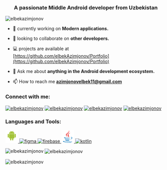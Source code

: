 <h3 align="center">A passionate Middle Android developer from Uzbekistan</h3>

<p align="left"> <img src="https://komarev.com/ghpvc/?username=elbekazimjonov&label=Profile%20views&color=0e75b6&style=flat" alt="elbekazimjonov" /> </p>

- 🔭 currently working on **Modern applications.**

- 🚀 looking to collaborate on **other developers.**

- 💻 projects are available at [https://github.com/elbekAzimjonov/Portfolio](https://github.com/elbekAzimjonov/Portfolio)

- 💬 Ask me about **anything in the Android development ecosystem.**

- 📫 How to reach me **azimjonovelbek11@gmail.com**

<h3 align="left">Connect with me:</h3>
<p align="left">
  <a href="https://telegram.me/elbekAzimjonov" target="blank"><img align="center" src="https://friconix.com/png/fi-snsuxx-telegram.png" alt="elbekazimjonov" height="30" width="40" /></a>
<a href="https://twitter.com/elbekazimjonov" target="blank"><img align="center" src="https://raw.githubusercontent.com/rahuldkjain/github-profile-readme-generator/master/src/images/icons/Social/twitter.svg" alt="elbekazimjonov" height="30" width="40" /></a>
<a href="https://linkedin.com/in/elbekazimjonov" target="blank"><img align="center" src="https://raw.githubusercontent.com/rahuldkjain/github-profile-readme-generator/master/src/images/icons/Social/linked-in-alt.svg" alt="elbekazimjonov" height="30" width="40" /></a>
<a href="https://instagram.com/elbekazimjonov" target="blank"><img align="center" src="https://raw.githubusercontent.com/rahuldkjain/github-profile-readme-generator/master/src/images/icons/Social/instagram.svg" alt="elbekazimjonov" height="30" width="40" /></a>
</p>

<h3 align="left">Languages and Tools:</h3>
<p align="left"> <a href="https://developer.android.com" target="_blank" rel="noreferrer"> <img src="https://raw.githubusercontent.com/devicons/devicon/master/icons/android/android-original-wordmark.svg" alt="android" width="40" height="40"/> </a> <a href="https://www.figma.com/" target="_blank" rel="noreferrer"> <img src="https://www.vectorlogo.zone/logos/figma/figma-icon.svg" alt="figma" width="40" height="40"/> </a> <a href="https://firebase.google.com/" target="_blank" rel="noreferrer"> <img src="https://www.vectorlogo.zone/logos/firebase/firebase-icon.svg" alt="firebase" width="40" height="40"/> </a> <a href="https://www.java.com" target="_blank" rel="noreferrer"> <img src="https://raw.githubusercontent.com/devicons/devicon/master/icons/java/java-original.svg" alt="java" width="40" height="40"/> </a> <a href="https://kotlinlang.org" target="_blank" rel="noreferrer"> <img src="https://www.vectorlogo.zone/logos/kotlinlang/kotlinlang-icon.svg" alt="kotlin" width="40" height="40"/> </a> </p>

<p><img align="left" src="https://github-readme-stats.vercel.app/api/top-langs?username=elbekazimjonov&show_icons=true&locale=en&layout=compact" alt="elbekazimjonov" /></p>

<p>&nbsp;<img align="center" src="https://github-readme-stats.vercel.app/api?username=elbekazimjonov&show_icons=true&locale=en" alt="elbekazimjonov" /></p>

<p><img align="center" src="https://github-readme-streak-stats.herokuapp.com/?user=elbekazimjonov&" alt="elbekazimjonov" /></p>
